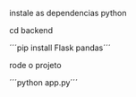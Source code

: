 instale as dependencias python

cd backend 

´´´pip install Flask pandas´´´

rode o projeto 

´´´python app.py´´´
